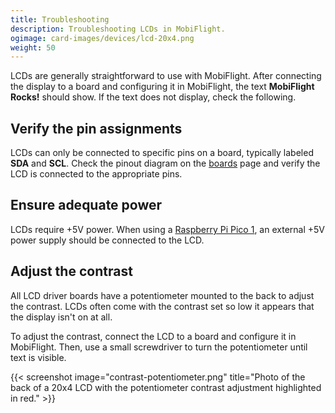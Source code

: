 ```yaml
---
title: Troubleshooting
description: Troubleshooting LCDs in MobiFlight.
ogimage: card-images/devices/lcd-20x4.png
weight: 50
---
```


LCDs are generally straightforward to use with MobiFlight. After connecting the display to a board and configuring it in MobiFlight, the text **MobiFlight Rocks!** should show. If the text does not display, check the following.

## Verify the pin assignments

LCDs can only be connected to specific pins on a board, typically labeled **SDA** and **SCL**. Check the pinout diagram on the [boards](/boards/) page and verify the LCD is connected to the appropriate pins.

## Ensure adequate power

LCDs require +5V power. When using a [Raspberry Pi Pico 1](/boards/recommended/raspberry-pi-pico/), an external +5V power supply should be connected to the LCD.

## Adjust the contrast

All LCD driver boards have a potentiometer mounted to the back to adjust the contrast. LCDs often come with the contrast set so low it appears that the display isn't on at all.

To adjust the contrast, connect the LCD to a board and configure it in MobiFlight. Then, use a small screwdriver to turn the potentiometer until text is visible.

{{< screenshot image="contrast-potentiometer.png" title="Photo of the back of a 20x4 LCD with the potentiometer contrast adjustment highlighted in red." >}}
